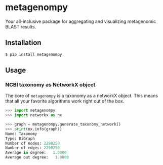 # metagenompy

Your all-inclusive package for aggregating and visualizing metagenomic BLAST results.


## Installation

```bash
$ pip install metagenompy
```


## Usage

### NCBI taxonomy as NetworkX object

The core of `metagenompy` is a taxonomy as a networkX object.
This means that all your favorite algorithms work right out of the box.

```python
>>> import metagenompy
>>> import networkx as nx

>>> graph = metagenompy.generate_taxonomy_network()
>>> print(nx.info(graph))
Name: Taxonomy
Type: DiGraph
Number of nodes: 2298250
Number of edges: 2298250
Average in degree:   1.0000
Average out degree:   1.0000
```
